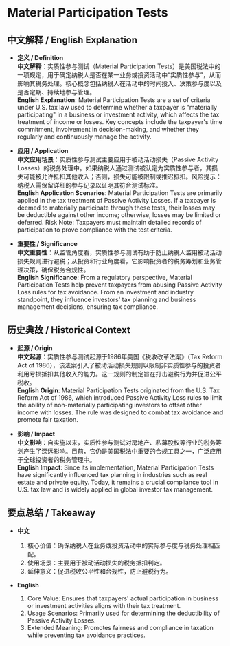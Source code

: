# Material Participation Tests

## 中文解释 / English Explanation

* **定义 / Definition**  
  **中文解释**：实质性参与测试（Material Participation Tests）是美国税法中的一项规定，用于确定纳税人是否在某一业务或投资活动中“实质性参与”，从而影响其税务处理。核心概念包括纳税人在活动中的时间投入、决策参与度以及是否定期、持续地参与管理。  
  **English Explanation**: Material Participation Tests are a set of criteria under U.S. tax law used to determine whether a taxpayer is "materially participating" in a business or investment activity, which affects the tax treatment of income or losses. Key concepts include the taxpayer's time commitment, involvement in decision-making, and whether they regularly and continuously manage the activity.

* **应用 / Application**  
  **中文应用场景**：实质性参与测试主要应用于被动活动损失（Passive Activity Losses）的税务处理中。如果纳税人通过测试被认定为实质性参与者，其损失可能被允许抵扣其他收入；否则，损失可能被限制或推迟抵扣。风险提示：纳税人需保留详细的参与记录以证明其符合测试标准。  
  **English Application Scenarios**: Material Participation Tests are primarily applied in the tax treatment of Passive Activity Losses. If a taxpayer is deemed to materially participate through these tests, their losses may be deductible against other income; otherwise, losses may be limited or deferred. Risk Note: Taxpayers must maintain detailed records of participation to prove compliance with the test criteria.

* **重要性 / Significance**  
  **中文重要性**：从监管角度看，实质性参与测试有助于防止纳税人滥用被动活动损失规则进行避税；从投资和行业角度看，它影响投资者的税务筹划和业务管理决策，确保税务合规性。  
  **English Significance**: From a regulatory perspective, Material Participation Tests help prevent taxpayers from abusing Passive Activity Loss rules for tax avoidance. From an investment and industry standpoint, they influence investors' tax planning and business management decisions, ensuring tax compliance.

## 历史典故 / Historical Context

* **起源 / Origin**  
  **中文起源**：实质性参与测试起源于1986年美国《税收改革法案》（Tax Reform Act of 1986），该法案引入了被动活动损失规则以限制非实质性参与的投资者利用亏损抵扣其他收入的能力。这一规则的制定旨在打击避税行为并促进公平税收。  
  **English Origin**: Material Participation Tests originated from the U.S. Tax Reform Act of 1986, which introduced Passive Activity Loss rules to limit the ability of non-materially participating investors to offset other income with losses. The rule was designed to combat tax avoidance and promote fair taxation.

* **影响 / Impact**  
  **中文影响**：自实施以来，实质性参与测试对房地产、私募股权等行业的税务筹划产生了深远影响。目前，它仍是美国税法中重要的合规工具之一，广泛应用于全球投资者的税务管理中。  
  **English Impact**: Since its implementation, Material Participation Tests have significantly influenced tax planning in industries such as real estate and private equity. Today, it remains a crucial compliance tool in U.S. tax law and is widely applied in global investor tax management.

## 要点总结 / Takeaway

* **中文**  
  1. 核心价值：确保纳税人在业务或投资活动中的实际参与度与税务处理相匹配。  
  2. 使用场景：主要用于被动活动损失的税务抵扣判定。  
  3. 延伸意义：促进税收公平性和合规性，防止避税行为。

* **English**  
  1. Core Value: Ensures that taxpayers' actual participation in business or investment activities aligns with their tax treatment.  
  2. Usage Scenarios: Primarily used for determining the deductibility of Passive Activity Losses.  
  3. Extended Meaning: Promotes fairness and compliance in taxation while preventing tax avoidance practices.